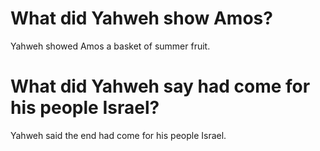 # What did Yahweh show Amos?

Yahweh showed Amos a basket of summer fruit.

# What did Yahweh say had come for his people Israel?

Yahweh said the end had come for his people Israel.
